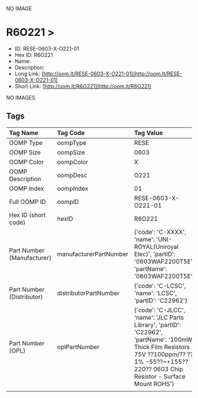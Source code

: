 


  
NO IMAGE  
# R6O221 > 

- ID: RESE-0603-X-O221-01
- Hex ID: R6O221
- Name: 
- Description: 
- Long Link: [http://oom.lt/RESE-0603-X-O221-01](http://oom.lt/RESE-0603-X-O221-01)
- Short Link: [http://oom.lt/R6O221](http://oom.lt/R6O221)
  
NO IMAGES  
## Tags
  

|Tag Name|Tag Code|Tag Value|
| :--- | :--- | :--- |
|OOMP Type|oompType|RESE|
|OOMP Size|oompSize|0603|
|OOMP Color|oompColor|X|
|OOMP Description|oompDesc|O221|
|OOMP Index|oompIndex|01|
|Full OOMP ID|oompID|RESE-0603-X-O221-01|
|Hex ID (short code)|hexID|R6O221|
|Part Number (Manufacturer)|manufacturerPartNumber|{'code': 'C-XXXX', 'name': 'UNI-ROYAL(Uniroyal Elec)', 'partID': '0603WAF2200T5E', 'partName': '0603WAF2200T5E'}|
|Part Number (Distributor)|distributorPartNumber|{'code': 'C-LCSC', 'name': 'LCSC', 'partID': 'C22962'}|
|Part Number (OPL)|oplPartNumber|{'code': 'C-JLCC', 'name': 'JLC Parts Library', 'partID': 'C22962', 'partName': '100mW Thick Film Resistors 75V ??100ppm/?? ??1% -55??~+155?? 220?? 0603  Chip Resistor - Surface Mount ROHS'}|
||||
